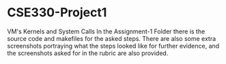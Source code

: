 # CSE330-Project1
VM's Kernels and System Calls
In the Assignment-1 Folder there is the source code and makefiles for the asked steps. There are also some extra screenshots portraying what the steps looked like for further evidence, and the screenshots asked for in the rubric are also provided.
